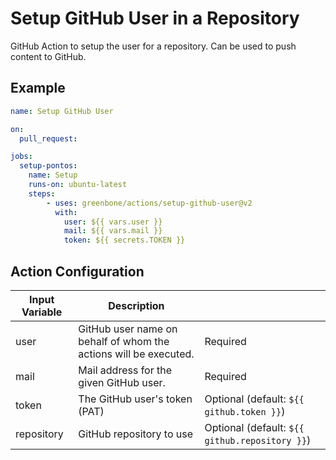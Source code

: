 # Setup GitHub User in a Repository

GitHub Action to setup the user for a repository. Can be used to push content
to GitHub.

## Example

```yml
name: Setup GitHub User

on:
  pull_request:

jobs:
  setup-pontos:
    name: Setup
    runs-on: ubuntu-latest
    steps:
        - uses: greenbone/actions/setup-github-user@v2
          with:
            user: ${{ vars.user }}
            mail: ${{ vars.mail }}
            token: ${{ secrets.TOKEN }}

```

## Action Configuration

|Input Variable|Description| |
|--------------|-----------|-|
| user | GitHub user name on behalf of whom the actions will be executed. | Required |
| mail | Mail address for the given GitHub user. | Required |
| token | The GitHub user's token (PAT) | Optional (default: `${{ github.token }}`) |
| repository | GitHub repository to use | Optional (default: `${{ github.repository }}`) |
